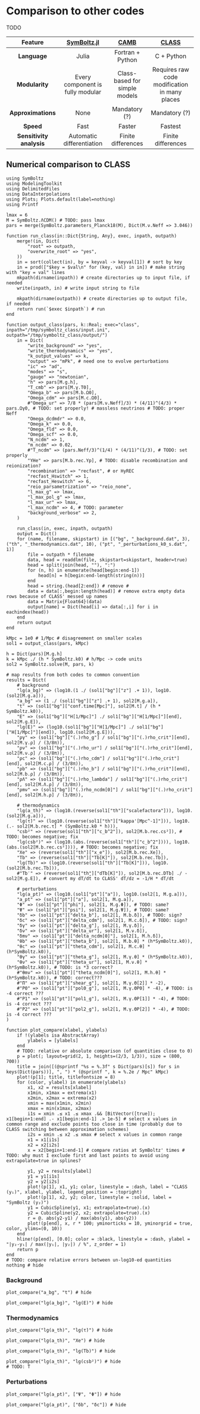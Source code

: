 # Comparison to other codes

TODO

| Feature                  | [SymBoltz.jl](https://github.com/hersle/SymBoltz.jl) | [CAMB](https://camb.info/)    | [CLASS](https://lesgourg.github.io/class_public/class.html) |
| :----------------------: | :--------------------------------------------------: | :---------------------------: | :---------------------------------------------------------: |
| **Language**             | Julia                                                | Fortran + Python              | C + Python                                                  |
| **Modularity**           | Every component is fully modular                     | Class-based for simple models | Requires raw code modification in many places               |
| **Approximations**       | None                                                 | Mandatory (?)                 | Mandatory (?)                                               |
| **Speed**                | Fast                                                 | Faster                        | Fastest                                                     |
| **Sensitivity analysis** | Automatic differentiation                            | Finite differences            | Finite differences                                          |

## Numerical comparison to CLASS

```@setup class
using SymBoltz
using ModelingToolkit
using DelimitedFiles
using DataInterpolations
using Plots; Plots.default(label=nothing)
using Printf

lmax = 6
M = SymBoltz.ΛCDM() # TODO: pass lmax
pars = merge(SymBoltz.parameters_Planck18(M), Dict(M.ν.Neff => 3.046))

function run_class(in::Dict{String, Any}, exec, inpath, outpath)
    merge!(in, Dict(
        "root" => outpath,
        "overwrite_root" => "yes",
    ))
    in = sort(collect(in), by = keyval -> keyval[1]) # sort by key
    in = prod(["$key = $val\n" for (key, val) in in]) # make string with "key = val" lines
    mkpath(dirname(inpath)) # create directories up to input file, if needed
    write(inpath, in) # write input string to file

    mkpath(dirname(outpath)) # create directories up to output file, if needed
    return run(`$exec $inpath`) # run
end

function output_class(pars, k::Real; exec="class", inpath="/tmp/symboltz_class/input.ini", outpath="/tmp/symboltz_class/output/")
    in = Dict(
        "write_background" => "yes",
        "write_thermodynamics" => "yes",
        "k_output_values" => k,
        "output" => "mPk", # need one to evolve perturbations
        "ic" => "ad",
        "modes" => "s",
        "gauge" => "newtonian",
        "h" => pars[M.g.h],
        "T_cmb" => pars[M.γ.T0],
        "Omega_b" => pars[M.b.Ω0],
        "Omega_cdm" => pars[M.c.Ω0],
        #"Omega_ur" => 7/8 * (pars[M.ν.Neff]/3) * (4/11)^(4/3) * pars.Ωγ0, # TODO: set properly! # massless neutrinos # TODO: proper Neff
        "Omega_dcdmdr" => 0.0,
        "Omega_k" => 0.0,
        "Omega_fld" => 0.0,
        "Omega_scf" => 0.0,
        "N_ncdm" => 1,
        "m_ncdm" => 0.02,
        #"T_ncdm" => (pars.Neff/3)^(1/4) * (4/11)^(1/3), # TODO: set properly
        "YHe" => pars[M.b.rec.Yp], # TODO: disable recombination and reionization?
        "recombination" => "recfast", # or HyREC
        "recfast_Hswitch" => 1,
        "recfast_Heswitch" => 6,
        "reio_parsametrization" => "reio_none",
        "l_max_g" => lmax,
        "l_max_pol_g" => lmax,
        "l_max_ur" => lmax,
        "l_max_ncdm" => 4, # TODO: parameter
        "background_verbose" => 2,
    )

    run_class(in, exec, inpath, outpath)
    output = Dict()
    for (name, filename, skipstart) in [("bg", "_background.dat", 3), ("th", "_thermodynamics.dat", 10), ("pt", "_perturbations_k0_s.dat", 1)]
        file = outpath * filename
        data, head = readdlm(file, skipstart=skipstart, header=true)
        head = split(join(head, ""), ":")
        for (n, h) in enumerate(head[begin:end-1])
            head[n] = h[begin:end-length(string(n))]
        end
        head = string.(head[2:end]) # remove #
        data = data[:,begin:length(head)] # remove extra empty data rows because of CLASS' messed up names
        data = Matrix{Float64}(data)
        output[name] = Dict(head[i] => data[:,i] for i in eachindex(head))
    end
    return output
end

kMpc = 1e0 # 1/Mpc # disagreement on smaller scales
sol1 = output_class(pars, kMpc)

h = Dict(pars)[M.g.h]
k = kMpc ./ (h * SymBoltz.k0) # h/Mpc -> code units
sol2 = SymBoltz.solve(M, pars, k)

# map results from both codes to common convention
results = Dict(
    # background
    "lg(a_bg)" => (log10.(1 ./ (sol1["bg"]["z"] .+ 1)), log10.(sol2[M.g.a])),
    "a_bg" => (1 ./ (sol1["bg"]["z"] .+ 1), sol2[M.g.a]),
    "t" => (sol1["bg"]["conf.time[Mpc]"], sol2[M.t] / (h * SymBoltz.k0)),
    "E" => (sol1["bg"]["H[1/Mpc]"] ./ sol1["bg"]["H[1/Mpc]"][end], sol2[M.g.E]),
    "lg(E)" => (log10.(sol1["bg"]["H[1/Mpc]"] ./ sol1["bg"]["H[1/Mpc]"][end]), log10.(sol2[M.g.E])),
    "ργ" => (sol1["bg"]["(.)rho_g"] / sol1["bg"]["(.)rho_crit"][end], sol2[M.γ.ρ] / (3/8π)),
    "ρν" => (sol1["bg"]["(.)rho_ur"] / sol1["bg"]["(.)rho_crit"][end], sol2[M.ν.ρ] / (3/8π)),
    "ρc" => (sol1["bg"]["(.)rho_cdm"] / sol1["bg"]["(.)rho_crit"][end], sol2[M.c.ρ] / (3/8π)),
    "ρb" => (sol1["bg"]["(.)rho_b"] / sol1["bg"]["(.)rho_crit"][end], sol2[M.b.ρ] / (3/8π)),
    "ρΛ" => (sol1["bg"]["(.)rho_lambda"] / sol1["bg"]["(.)rho_crit"][end], sol2[M.Λ.ρ] / (3/8π)),
    "ρmν" => (sol1["bg"]["(.)rho_ncdm[0]"] / sol1["bg"]["(.)rho_crit"][end], sol2[M.h.ρ] / (3/8π)),

    # thermodynamics
    "lg(a_th)" => (log10.(reverse(sol1["th"]["scalefactora"])), log10.(sol2[M.g.a])),
    "lg(τ̇)" => (log10.(reverse(sol1["th"]["kappa'[Mpc^-1]"])), log10.(.- sol2[M.b.rec.τ̇] * (SymBoltz.k0 * h))),
    "csb²" => (reverse(sol1["th"]["c_b^2"]), sol2[M.b.rec.cs²]), # TODO: becomes negative; fix
    "lg(csb²)" => (log10.(abs.(reverse(sol1["th"]["c_b^2"]))), log10.(abs.(sol2[M.b.rec.cs²]))), # TODO: becomes negative; fix
    "Xe" => (reverse(sol1["th"]["x_e"]), sol2[M.b.rec.Xe]),
    "Tb" => (reverse(sol1["th"]["Tb[K]"]), sol2[M.b.rec.Tb]),
    "lg(Tb)" => (log10.(reverse(sol1["th"]["Tb[K]"])), log10.(sol2[M.b.rec.Tb])),
    #"Tb′" => (reverse(sol1["th"]["dTb[K]"]), sol2[M.b.rec.DTb] ./ -sol2[M.g.E]), # convert my dT/dt̂ to CLASS' dT/dz = -1/H * dT/dt 

    # perturbations
    "lg(a_pt)" => (log10.(sol1["pt"]["a"]), log10.(sol2[1, M.g.a])),
    "a_pt" => (sol1["pt"]["a"], sol2[1, M.g.a]),
    "Φ" => (sol1["pt"]["phi"], sol2[1, M.g.Φ]), # TODO: same?
    "Ψ" => (sol1["pt"]["psi"], sol2[1, M.g.Ψ]), # TODO: same?
    "δb" => (sol1["pt"]["delta_b"], sol2[1, M.b.δ]), # TODO: sign?
    "δc" => (sol1["pt"]["delta_cdm"], sol2[1, M.c.δ]), # TODO: sign?
    "δγ" => (sol1["pt"]["delta_g"], sol2[1, M.γ.δ]),
    "δν" => (sol1["pt"]["delta_ur"], sol2[1, M.ν.δ]),
    "δmν" => (sol1["pt"]["delta_ncdm[0]"], sol2[1, M.h.δ]),
    "θb" => (sol1["pt"]["theta_b"], sol2[1, M.b.θ] * (h*SymBoltz.k0)),
    "θc" => (sol1["pt"]["theta_cdm"], sol2[1, M.c.θ] * (h*SymBoltz.k0)),
    "θγ" => (sol1["pt"]["theta_g"], sol2[1, M.γ.θ] * (h*SymBoltz.k0)),
    "θν" => (sol1["pt"]["theta_ur"], sol2[1, M.ν.θ] * (h*SymBoltz.k0)), # TODO: is *3 correct?
    #"θmν" => (sol1["pt"]["theta_ncdm[0]"], sol2[1, M.h.θ] * (h*SymBoltz.k0)), # TODO: correct???
    #"Π" => (sol1["pt"]["shear_g"], sol2[1, M.γ.Θ[2]] * -2),
    #"P0" => (sol1["pt"]["pol0_g"], sol2[1, M.γ.ΘP0] * -4), # TODO: is -4 correct ???
    #"P1" => (sol1["pt"]["pol1_g"], sol2[1, M.γ.ΘP[1]] * -4), # TODO: is -4 correct ???
    #"P2" => (sol1["pt"]["pol2_g"], sol2[1, M.γ.ΘP[2]] * -4), # TODO: is -4 correct ???
)

function plot_compare(xlabel, ylabels)
    if !(ylabels isa AbstractArray)
        ylabels = [ylabels]
    end
    # TODO: relative or absolute comparison (of quantities close to 0)
    p = plot(; layout=grid(2, 1, heights=(2/3, 1/3)), size = (800, 700))
    title = join([(@sprintf "%s = %.3f" s Dict(pars)[s]) for s in keys(Dict(pars))], ", ") * (@sprintf ", k = %.2e / Mpc" kMpc)
    plot!(p[1]; title, titlefontsize = 8)
    for (color, ylabel) in enumerate(ylabels)
        x1, x2 = results[xlabel]
        x1min, x1max = extrema(x1)
        x2min, x2max = extrema(x2)
        xmin = max(x1min, x2min)
        xmax = min(x1max, x2max)
        i1s = xmin .≤ x1 .≤ xmax .&& [BitVector([true]); x1[begin+1:end] .- x1[begin:end-1] .> 1e-5] # select x values in common range and exclude points too close in time (probably due to CLASS switching between approximation schemes)
        i2s = xmin .≤ x2 .≤ xmax # select x values in common range
        x1 = x1[i1s]
        x2 = x2[i2s]
        x = x2[begin+1:end-1] # compare ratios at SymBoltz' times # TODO: why must I exclude first and last points to avoid using extrapolate=true in splines?

        y1, y2 = results[ylabel]
        y1 = y1[i1s]
        y2 = y2[i2s]
        plot!(p[1], x1, y1; color, linestyle = :dash, label = "CLASS (y₁)", xlabel, ylabel, legend_position = :topright)
        plot!(p[1], x2, y2; color, linestyle = :solid, label = "SymBoltz (y₂)")
        y1 = CubicSpline(y1, x1; extrapolate=true).(x)
        y2 = CubicSpline(y2, x2; extrapolate=true).(x)
        r = @. abs(y2-y1) / max(abs(y1), abs(y2))
        plot!(p[end], x, r * 100; yminorticks = 10, yminorgrid = true, color, ylims=(0, 10))
    end
    hline!(p[end], [0.0]; color = :black, linestyle = :dash, ylabel = "|y₂-y₁| / max(|y₁|, |y₂|) / %", z_order = 1)
    return p
end
# TODO: compare relative errors between un-log10-ed quantities
nothing # hide
```

### Background

```@example class
plot_compare("a_bg", "t") # hide
```
```@example class
plot_compare("lg(a_bg)", "lg(E)") # hide
```

### Thermodynamics
```@example class
plot_compare("lg(a_th)", "lg(τ̇)") # hide
```
```@example class
plot_compare("lg(a_th)", "Xe") # hide
```
```@example class
plot_compare("lg(a_th)", "lg(Tb)") # hide
```
```@example class
plot_compare("lg(a_th)", "lg(csb²)") # hide
# TODO: Ṫ
```

### Perturbations

```@example class
plot_compare("lg(a_pt)", ["Ψ", "Φ"]) # hide
```
```@example class
plot_compare("lg(a_pt)", ["δb", "δc"]) # hide
```

